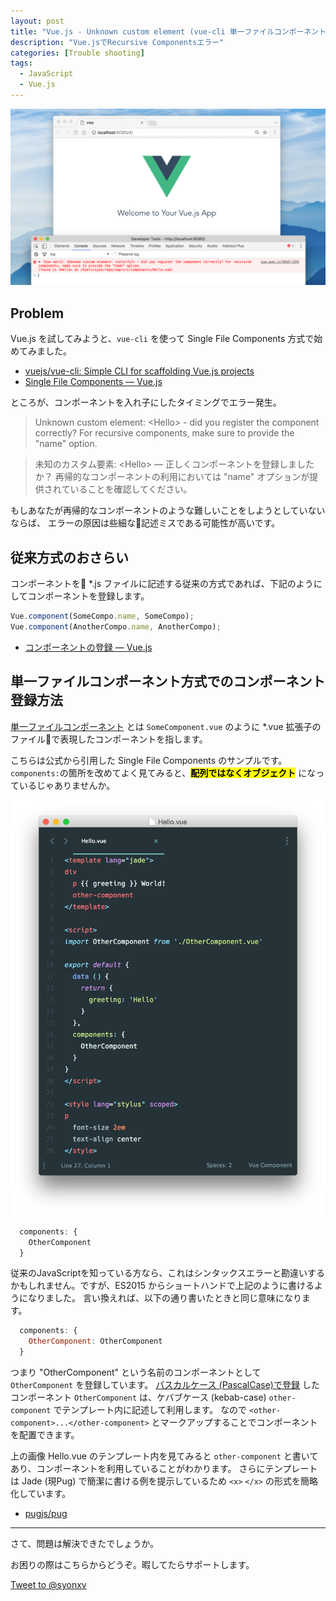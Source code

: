 ```yaml
---
layout: post
title: "Vue.js - Unknown custom element (vue-cli 単一ファイルコンポーネント)"
description: "Vue.jsでRecursive Componentsエラー"
categories: [Trouble shooting]
tags:
  - JavaScript
  - Vue.js
---
```


![Unknown custom element](/postimg/2017/03/18-a.png)

## Problem

Vue.js を試してみようと、`vue-cli` を使って Single File Components 方式で始めてみました。

- [vuejs/vue\-cli: Simple CLI for scaffolding Vue\.js projects](https://github.com/vuejs/vue-cli)
- [Single File Components — Vue\.js](https://vuejs.org/v2/guide/single-file-components.html)

ところが、コンポーネントを入れ子にしたタイミングでエラー発生。

> Unknown custom element: \<Hello\> - did you register the component correctly? For recursive components, make sure to provide the "name" option.

> 未知のカスタム要素: \<Hello\> ― 正しくコンポーネントを登録しましたか？
再帰的なコンポーネントの利用においては "name" オプションが提供されていることを確認してください。

もしあなたが再帰的なコンポーネントのような難しいことをしようとしていないならば、
エラーの原因は些細な記述ミスである可能性が高いです。


## 従来方式のおさらい

コンポーネントを *.js ファイルに記述する従来の方式であれば、下記のようにしてコンポーネントを登録します。

```js
Vue.component(SomeCompo.name, SomeCompo);
Vue.component(AnotherCompo.name, AnotherCompo);
```

- [コンポーネントの登録 — Vue\.js](https://jp.vuejs.org/v2/guide/components-registration.html)


## 単一ファイルコンポーネント方式でのコンポーネント登録方法

[単一ファイルコンポーネント](https://jp.vuejs.org/v2/guide/single-file-components.html)
とは `SomeComponent.vue` のように *.vue 拡張子のファイルで表現したコンポーネントを指します。

こちらは公式から引用した Single File Components のサンプルです。`components:`の箇所を改めてよく見てみると、__<mark>配列ではなくオブジェクト</mark>__ になっているじゃありませんか。

<img src="/postimg/2017/03/18-b.png" style="max-height:700px;">

```js
  components: {
    OtherComponent
  }
```

従来のJavaScriptを知っている方なら、これはシンタックスエラーと勘違いするかもしれません。ですが、ES2015 からショートハンドで上記のように書けるようになりました。
言い換えれば、以下の通り書いたときと同じ意味になります。

```js
  components: {
    OtherComponent: OtherComponent
  }
```

つまり "OtherComponent" という名前のコンポーネントとして `OtherComponent` を登録しています。
[パスカルケース (PascalCase)で登録](https://jp.vuejs.org/v2/guide/components-registration.html)
したコンポーネント `OtherComponent` は、ケバブケース (kebab-case) `other-component` でテンプレート内に記述して利用します。
なので `<other-component>...</other-component>` とマークアップすることでコンポーネントを配置できます。

上の画像 Hello.vue のテンプレート内を見てみると `other-component` と書いてあり、コンポーネントを利用していることがわかります。
さらにテンプレートは Jade (現Pug) で簡潔に書ける例を提示しているため `<x>` `</x>` の形式を簡略化しています。

- [pugjs/pug](https://github.com/pugjs/pug#syntax)

---

さて、問題は解決できたでしょうか。

お困りの際はこちらからどうぞ。暇してたらサポートします。

<a href="https://twitter.com/intent/tweet?screen_name=syonxv&ref_src=twsrc%5Etfw" class="twitter-mention-button" data-show-count="false">Tweet to @syonxv</a><script async src="https://platform.twitter.com/widgets.js" charset="utf-8"></script>
